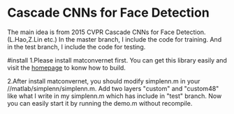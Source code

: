 # Cascade CNNs for Face Detection
The main idea is from 2015 CVPR Cascade CNNs for Face Detection.(L.Hao,Z.Lin etc.)
In the master branch, I include the code for training. And in the test branch, I include the code for testing.

#install
1.Please install matconvernet first. You can get this library easily and visit the [homepage](http://www.vlfeat.org/matconvnet) to konw how to build.

2.After install matconvernet, you should modify simplenn.m in your /<matconvertnet>/matlab/simplenn/simplenn.m.
Add two layers "custom" and "custom48" like what I write in my simplenn.m which has include in "test" branch.
Now you can easily start it by running the demo.m without recompile.



